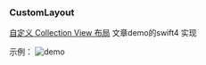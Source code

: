 ### CustomLayout

[自定义 Collection View 布局](https://objccn.io/issue-3-3/) 文章demo的swift4 实现

示例： 
![demo](https://github.com/smalldu/CustomLayout/blob/master/layout.gif)



